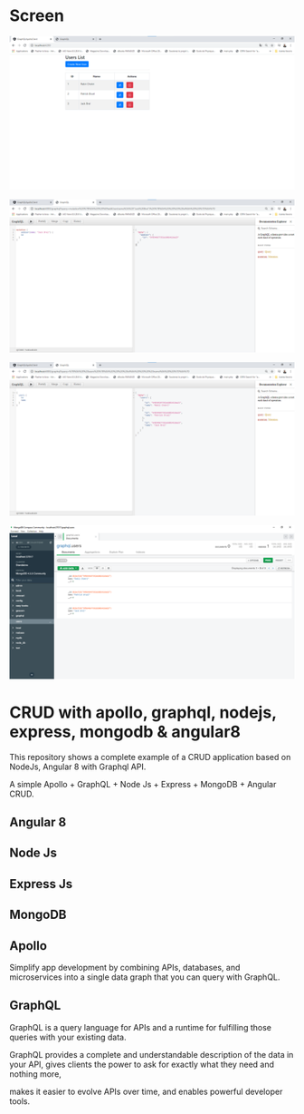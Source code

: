 # Screen

![alt tag](https://github.com/Chokri31/crud-app-with-apollo-graphql-nodejs-express-mongodb-angular8/blob/master/Screen/Interface%20Client.png)

![alt tag](https://github.com/Chokri31/crud-app-with-apollo-graphql-nodejs-express-mongodb-angular8/blob/master/Screen/Interface%20graphQL%20(addUser).png)

![alt tag](https://github.com/Chokri31/crud-app-with-apollo-graphql-nodejs-express-mongodb-angular8/blob/master/Screen/Interface%20graphQl%20(users).png)

![alt tag](https://github.com/Chokri31/crud-app-with-apollo-graphql-nodejs-express-mongodb-angular8/blob/master/Screen/MongoDB%20Compass.png)


# CRUD with apollo, graphql, nodejs, express, mongodb & angular8

This repository shows a complete example of a CRUD application based on NodeJs, Angular 8 with Graphql API.

A simple Apollo + GraphQL + Node Js + Express + MongoDB + Angular CRUD.


## Angular 8

## Node Js

## Express Js

## MongoDB

## Apollo 

Simplify app development by combining APIs, databases, and microservices into a single data graph that you can query with GraphQL.

## GraphQL

GraphQL is a query language for APIs and a runtime for fulfilling those queries with your existing data.

GraphQL provides a complete and understandable description of the data in your API, gives clients the power to ask for exactly what they need and nothing more, 

makes it easier to evolve APIs over time, and enables powerful developer tools.
